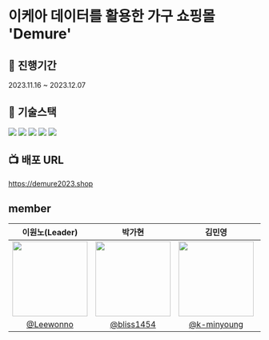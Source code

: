 # 이케아 데이터를 활용한 가구 쇼핑몰 'Demure'

## 🔋 진행기간
2023.11.16 ~ 2023.12.07

## 🔨 기술스택
<img src="https://img.shields.io/badge/AWS-232F3E?style=flat&logo=amazonaws&logoColor=white" />
<img src="https://img.shields.io/badge/React-61DAFB?style=flat&logo=react&logoColor=white" />
<img src="https://img.shields.io/badge/Typescript-3178C6?style=flat&logo=typescript&logoColor=white" />
<img src="https://img.shields.io/badge/nestjs-E0234E?style=flat&logo=nestjs&logoColor=white" />
<img src="https://img.shields.io/badge/PostgreSQL-4169E1?style=flat&logo=postgresql&logoColor=white" />

## 📺 배포 URL
<a href="https://demure2023.shop" target="_blank">https://demure2023.shop</a>

## member

|                                    이원노(Leader)                                   |                                    박가현                                    |                                     김민영                                     |                                    이우종                                    |                                    황동하                                     |
| :------------------------------------------------------------------------: | :------------------------------------------------------------------------: | :------------------------------------------------------------------------: | :------------------------------------------------------------------------: | :-------------------------------------------------------------------------: |
| <img src="https://avatars.githubusercontent.com/u/105614390?v=4" width=150> | <img src="https://avatars.githubusercontent.com/u/138436056?v=4" width=150> | <img src="https://avatars.githubusercontent.com/u/138436169?v=4" width=150> | <img src="https://avatars.githubusercontent.com/u/107784810?v=4" width=150> | <img src="https://avatars.githubusercontent.com/u/121819598?v=4" width=150> |
|                 [@Leewonno](https://github.com/Leewonno)                 |                    [@bliss1454](https://github.com/bliss1454)                    |                 [@k-minyoung](https://github.com/k-minyoung)                 |             [@RainBell98](https://github.com/RainBell98)             |                    [@hdh9078](https://github.com/hdh9078)                     |


<!--

**Here are some ideas to get you started:**

🙋‍♀️ A short introduction - what is your organization all about?
🌈 Contribution guidelines - how can the community get involved?
👩‍💻 Useful resources - where can the community find your docs? Is there anything else the community should know?
🍿 Fun facts - what does your team eat for breakfast?
🧙 Remember, you can do mighty things with the power of [Markdown](https://docs.github.com/github/writing-on-github/getting-started-with-writing-and-formatting-on-github/basic-writing-and-formatting-syntax)
-->

